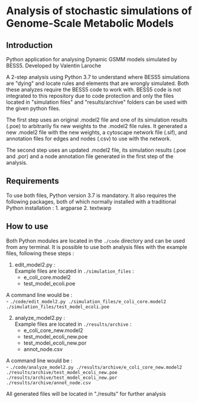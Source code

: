 # Analysis of stochastic simulations of Genome-Scale Metabolic Models 

## Introduction

Python application for analysing Dynamic GSMM models simulated by BESS5.
Developed by Valentin Laroche

A 2-step analysis using Python 3.7 to understand where BESS5 simulations are "dying" and locate rules and elements that are wrongly simulated. Both these analyzes require the BESS5 code to work with. BESS5 code is not integrated to this repository due to code protection and only the files located in "simulation files" and "results/archive" folders can be used with the given python files.

The first step uses an original .model2 file and one of its simulation results (.poe) to arbitrarily fix new weights to the .model2 file rules.
It generated a new .model2 file with the new weights, a cytoscape network file (.sif), and annotation files for edges and nodes (.csv) to use with the network.

The second step uses an updated .model2 file, its simulation results (.poe and .por) and a node annotation file generated in the first step of the analysis.

## Requirements

To use both files, Python version 3.7 is mandatory.
It also requires the following packages, both of which normally installed with a traditional Python installation :
    1. argparse
    2. textwarp

## How to use

Both Python modules are located in the ```./code``` directory and can be used from any terminal.
It is possible to use both analysis files with the example files, following these steps :
    
1. edit_model2.py : <br/>
Example files are located in ```./simulation_files``` :
    - e_coli_core.model2
    - test_model_ecoli.poe

A command line would be : <br/>
    - ```./code/edit_model2.py ./simulation_files/e_coli_core.model2 ./simulation_files/test_model_ecoli.poe```

2. analyze_model2.py :<br/>
Example files are located in ```./results/archive``` :
    - e_coli_core_new.model2
    - test_model_ecoli_new.poe
    - test_model_ecoli_new.por
    - annot_node.csv

A command line would be : <br/>
    - ```./code/analyze_model2.py ./results/archive/e_coli_core_new.model2 ./results/archive/test_model_ecoli_new.poe ./results/archive/test_model_ecoli_new.por ./results/archive/annot_node.csv```

All generated files will be located in "./results" for further analysis